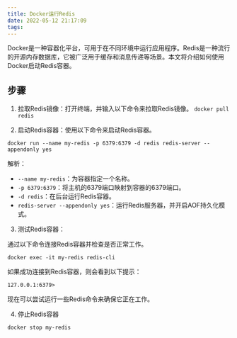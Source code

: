 ```yaml
---
title: Docker运行Redis
date: 2022-05-12 21:17:09
tags:
---
```


Docker是一种容器化平台，可用于在不同环境中运行应用程序。Redis是一种流行的开源内存数据库，它被广泛用于缓存和消息传递等场景。本文将介绍如何使用Docker启动Redis容器。

## 步骤

1. 拉取Redis镜像：打开终端，并输入以下命令来拉取Redis镜像。 ``` docker pull redis ```

2. 启动Redis容器：使用以下命令来启动Redis容器。

```
docker run --name my-redis -p 6379:6379 -d redis redis-server --appendonly yes
```

解析：

* `--name my-redis`：为容器指定一个名称。
* `-p 6379:6379`：将主机的6379端口映射到容器的6379端口。
* `-d redis`：在后台运行Redis容器。
* `redis-server --appendonly yes`：运行Redis服务器，并开启AOF持久化模式。

3. 测试Redis容器：

通过以下命令连接Redis容器并检查是否正常工作。

```
docker exec -it my-redis redis-cli
```

如果成功连接到Redis容器，则会看到以下提示：

```
127.0.0.1:6379>
```

现在可以尝试运行一些Redis命令来确保它正在工作。

4. 停止Redis容器

```
docker stop my-redis
```
